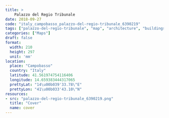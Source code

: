 ```yaml
---
title: > 
    Palazzo del Regio Tribunale
date: 2018-09-27
code: "italy_campobasso_palazzo-del-regio-tribunale_6390219"
tags: ["palazzo-del-regio-tribunale", "map", "architecture", "buildings", "Campobasso", "Italy"]
categories: ["Maps"]
draft: false
format:
  width: 210
  height: 297
  unit: 'mm'
location:
  place: "Campobasso"
  country: "Italy"
  latitude: 41.561974754116406
  longitude: 14.659383444317065
  prettyLat: "14\u00b039'33.78\"E"
  prettyLon: "41\u00b033'43.10\"N"
resources:
- src: "palazzo-del-regio-tribunale_6390219.png"
  title: "Cover"
  name: cover
---
```

